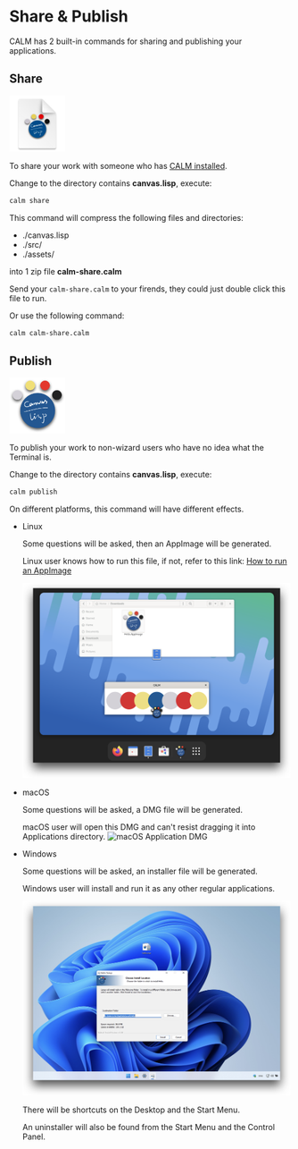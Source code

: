 # Share & Publish

CALM has 2 built-in commands for sharing and publishing your applications.

## Share

<img width="100" alt="Calm" src="images/share.png">

To share your work with someone who has [CALM installed](installation.md).

Change to the directory contains **canvas.lisp**, execute:

```bash
calm share
```

This command will compress the following files and directories:

- ./canvas.lisp
- ./src/
- ./assets/

into 1 zip file **calm-share.calm**

Send your `calm-share.calm` to your firends, they could just double click this file to run.

Or use the following command:

```bash
calm calm-share.calm
```

## Publish

<img width="100" alt="Calm" src="images/app.png">

To publish your work to non-wizard users who have no idea what the Terminal is.

Change to the directory contains **canvas.lisp**, execute:

```bash
calm publish
```

On different platforms, this command will have different effects.

- Linux

  Some questions will be asked, then an AppImage will be generated.

  Linux user knows how to run this file, if not, refer to this link: [How to run an AppImage](https://docs.appimage.org/introduction/quickstart.html#how-to-run-an-appimage)

  ![Linux AppImage](images/linux-appimage.png)


- macOS

  Some questions will be asked, a DMG file will be generated.

  macOS user will open this DMG and can't resist dragging it into Applications directory.
  ![macOS Application DMG](images/macos-dmg.png)

- Windows

  Some questions will be asked, an installer file will be generated.

  Windows user will install and run it as any other regular applications.

  ![Windows Installer](images/windows-installer.png)

  There will be shortcuts on the Desktop and the Start Menu.

  An uninstaller will also be found from the Start Menu and the Control Panel.
